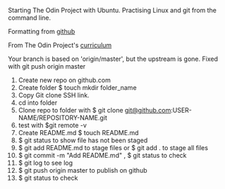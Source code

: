Starting The Odin Project with Ubuntu. Practising Linux and git from the command line.

Formatting from [github](https://help.github.com/en/articles/basic-writing-and-formatting-syntax)

From The Odin Project's [curriculum](http://www.theodinproject.com/courses/web-development-101/lessons/html-css)

Your branch is based on 'origin/master', but the upstream is gone. Fixed with git push origin master

1. Create new repo on github.com
1. Create folder $ touch mkdir folder_name
1. Copy Git clone SSH link.
1. cd into folder
1. Clone repo to folder with $ git clone git@github.com:USER-NAME/REPOSITORY-NAME.git 
1. test with $git remote -v
1. Create README.md $ touch README.md
1. $ git status to show file has not been staged
1. $ git add README.md to stage files or $ git add . to stage all files
1. $ git commit -m "Add README.md" , $ git status to check
1. $ git log to see log
1. $ git push origin master to publish on github
1. $ git status to check